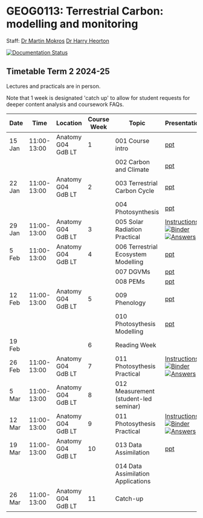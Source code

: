 # GEOG0113: Terrestrial Carbon: modelling and monitoring

Staff:
[Dr Martin Mokros](mailto:m.mokros@ucl.ac.uk)
[Dr Harry Heorton](mailto:h.heorton@ucl.ac.uk)

[![Documentation Status](https://readthedocs.org/projects/geog0133/badge/?version=latest)](https://geog0133.readthedocs.io/en/latest/?badge=latest)

## Timetable Term 2 2024-25

Lectures and practicals are in person.

Note that 1 week is designated 'catch up' to allow for student requests for deeper content analysis and coursework FAQs.

| Date |  Time | Location |  Course Week | Topic | Presentations  | Notes  |
|---|---|---|---|---|---|---|
| 15 Jan | 11:00-13:00 | Anatomy G04 GdB LT | 1 | 001 Course intro | [ppt](https://github.com/UCL-EO/geog0133/blob/main/docs/ppt/GEOG0113-001.pptx) | [notes](https://github.com/UCL-EO/geog0133/blob/main/docs/intro.rst)
| | |  |   | 002 Carbon and Climate | [ppt](https://github.com/UCL-EO/geog0133/blob/main/docs/ppt/GEOG0113-002.pptx) | [notes](https://github.com/UCL-EO/geog0133/blob/main/docs/carbonClimate.rst)
| 22 Jan | 11:00-13:00 | Anatomy G04 GdB LT | 2  |  003 Terrestrial Carbon Cycle | [ppt](https://github.com/UCL-EO/geog0133/blob/main/docs/ppt/GEOG0113-003.pptx) | [notes](https://github.com/UCL-EO/geog0133/blob/main/docs/carbonCycle.rst) |
|  | | |   |  004 Photosynthesis | [ppt](https://github.com/UCL-EO/geog0133/blob/main/docs/ppt/GEOG0113-004.pptx) | [notes](https://github.com/UCL-EO/geog0133/blob/main/docs/photosynthesis.rst) | 
| 29 Jan| 11:00-13:00 | Anatomy G04 GdB LT | 3  |  005 Solar Radiation Practical | [Instructions](https://github.com/UCL-EO/geog0133/blob/main/docs/notebooks_lab/005_Solar_Practical.ipynb) [![Binder](https://mybinder.org/badge_logo.svg)](https://mybinder.org/v2/gh/UCL-EO/geog0133/HEAD?filepath=docs%2Fnotebooks_lab%2F005_Solar_Practical.ipynb) [![Answers](https://mybinder.org/badge_logo.svg)](https://mybinder.org/v2/gh/UCL-EO/geog0133/HEAD?filepath=docs%2Fnotebooks_lab%2F005_Solar_Practical_answers.ipynb)| [notes](https://github.com/UCL-EO/geog0133/blob/main/docs/notebooks_lab/005_Solar_Practical.ipynb) | 
| 5 Feb | 11:00-13:00 | Anatomy G04 GdB LT |  4 | 006 Terrestrial Ecosystem Modelling | [ppt](https://github.com/UCL-EO/geog0133/blob/main/docs/ppt/GEOG0113-006.pptx) | [notes](https://github.com/UCL-EO/geog0133/blob/main/docs/modelling.rst)
| | |   |  | 007 DGVMs  | [ppt](https://github.com/UCL-EO/geog0133/blob/main/docs/ppt/GEOG0113-007.pptx) | [notes](https://github.com/UCL-EO/geog0133/blob/main/docs/dgvms.rst)
| | |  |   |  008 PEMs | [ppt](https://github.com/UCL-EO/geog0133/blob/main/docs/ppt/GEOG0113-008.pptx) | [notes](https://github.com/UCL-EO/geog0133/blob/main/docs/pems.rst)
| 12 Feb | 11:00-13:00 | Anatomy G04 GdB LT | 5  | 009 Phenology  | [ppt](https://github.com/UCL-EO/geog0133/blob/main/docs/ppt/GEOG0113-009.pptx) | [notes](https://github.com/UCL-EO/geog0133/blob/main/docs/phenology.rst)
| | | |   |  010 Photosythesis Modelling | [ppt](https://github.com/UCL-EO/geog0133/blob/main/docs/ppt/GEOG0113-010.pptx) | [notes](https://github.com/UCL-EO/geog0133/blob/main/docs/modelling_photosynthesis.rst)
| 19 Feb  | | | 6 | Reading Week| 
| 26 Feb | 11:00-13:00 | Anatomy G04 GdB LT | 7 |  011 Photosythesis Practical  | [Instructions](https://github.com/UCL-EO/geog0133/blob/main/docs/notebooks_lab/011_Photosynthesis_Modelling_Practical.ipynb) [![Binder](https://mybinder.org/badge_logo.svg)](https://mybinder.org/v2/gh/UCL-EO/geog0133/HEAD?filepath=docs%2Fnotebooks_lab%2F011_Photosynthesis_Modelling_Practical.ipynb) [![Answers](https://mybinder.org/badge_logo.svg)](https://mybinder.org/v2/gh/UCL-EO/geog0133/HEAD?filepath=docs%2Fnotebooks_lab%2F011_Photosynthesis_Modelling_Practical_answers.ipynb)  | [notes](https://github.com/UCL-EO/geog0133/blob/main/docs/notebooks_lab/011_Photosynthesis_Modelling_Practical.ipynb) | 
| 5 Mar  | 11:00-13:00 | Anatomy G04 GdB LT | 8  | 012 Measurement (student-led seminar)  | | [notes](https://github.com/UCL-EO/geog0133/blob/main/docs/remoteSensing.rst)
| 12 Mar | 11:00-13:00 | Anatomy G04 GdB LT |  9  | 011 Photosythesis Practical  | [Instructions](https://github.com/UCL-EO/geog0133/blob/main/docs/notebooks_lab/011_Photosynthesis_Modelling_Practical.ipynb) [![Binder](https://mybinder.org/badge_logo.svg)](https://mybinder.org/v2/gh/UCL-EO/geog0133/HEAD?filepath=docs%2Fnotebooks_lab%2F011_Photosynthesis_Modelling_Practical.ipynb) [![Answers](https://mybinder.org/badge_logo.svg)](https://mybinder.org/v2/gh/UCL-EO/geog0133/HEAD?filepath=docs%2Fnotebooks_lab%2F011_Photosynthesis_Modelling_Practical_answers.ipynb)  | [notes](https://github.com/UCL-EO/geog0133/blob/main/docs/notebooks_lab/011_Photosynthesis_Modelling_Practical.ipynb) | 
| 19 Mar | 11:00-13:00 | Anatomy G04 GdB LT | 10  | 013 Data Assimilation   | [ppt](https://github.com/UCL-EO/geog0133/blob/main/docs/ppt/GEOG0113-014.pptx) | [notes](https://github.com/UCL-EO/geog0133/blob/main/docs/da_basics.rst)
| |  |  |   | 014 Data Assimilation Applications | | [notes](https://github.com/UCL-EO/geog0133/blob/main/docs/da.rst)
| 26 Mar | 11:00-13:00 | Anatomy G04 GdB LT | 11  | Catch-up

